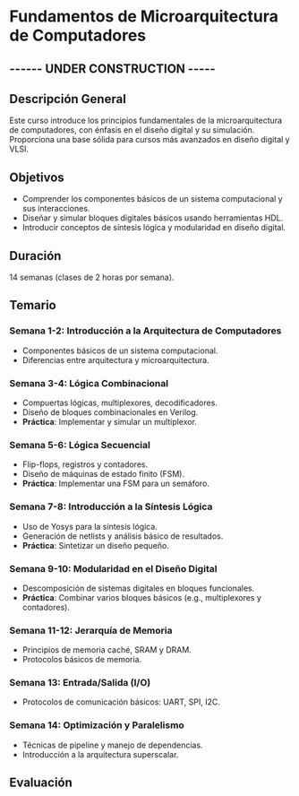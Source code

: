 # Fundamentos de Microarquitectura de Computadores
## ------ UNDER CONSTRUCTION -----

## Descripción General
Este curso introduce los principios fundamentales de la microarquitectura de computadores, con énfasis en el diseño digital y su simulación. Proporciona una base sólida para cursos más avanzados en diseño digital y VLSI.

## Objetivos
- Comprender los componentes básicos de un sistema computacional y sus interacciones.
- Diseñar y simular bloques digitales básicos usando herramientas HDL.
- Introducir conceptos de síntesis lógica y modularidad en diseño digital.

## Duración
14 semanas (clases de 2 horas por semana).

## Temario

### Semana 1-2: Introducción a la Arquitectura de Computadores
- Componentes básicos de un sistema computacional.
- Diferencias entre arquitectura y microarquitectura.

### Semana 3-4: Lógica Combinacional
- Compuertas lógicas, multiplexores, decodificadores.
- Diseño de bloques combinacionales en Verilog.
- **Práctica**: Implementar y simular un multiplexor.

### Semana 5-6: Lógica Secuencial
- Flip-flops, registros y contadores.
- Diseño de máquinas de estado finito (FSM).
- **Práctica**: Implementar una FSM para un semáforo.

### Semana 7-8: Introducción a la Síntesis Lógica
- Uso de Yosys para la síntesis lógica.
- Generación de netlists y análisis básico de resultados.
- **Práctica**: Sintetizar un diseño pequeño.

### Semana 9-10: Modularidad en el Diseño Digital
- Descomposición de sistemas digitales en bloques funcionales.
- **Práctica**: Combinar varios bloques básicos (e.g., multiplexores y contadores).

### Semana 11-12: Jerarquía de Memoria
- Principios de memoria caché, SRAM y DRAM.
- Protocolos básicos de memoria.

### Semana 13: Entrada/Salida (I/O)
- Protocolos de comunicación básicos: UART, SPI, I2C.

### Semana 14: Optimización y Paralelismo
- Técnicas de pipeline y manejo de dependencias.
- Introducción a la arquitectura superscalar.

## Evaluación

